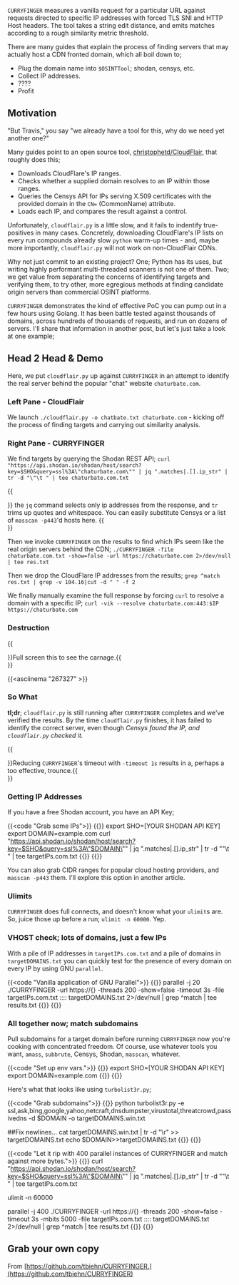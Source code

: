 `CURRYFINGER` measures a vanilla request for a particular URL against requests directed to specific IP addresses with forced TLS SNI and HTTP Host headers. The tool takes a string edit distance, and emits matches according to a rough similarity metric threshold.

There are many guides that explain the process of finding servers that may actually host a CDN fronted domain, which all boil down to;

 * Plug the domain name into `$OSINTTool`; shodan, censys, etc.
 * Collect IP addresses.
 * ????
 * Profit

## Motivation

"But Travis," you say "we already have a tool for this, why do we need yet another one?"

Many guides point to an open source tool, [christophetd/CloudFlair](https://github.com/christophetd/CloudFlair), that roughly does this;

 * Downloads CloudFlare's IP ranges.
 * Checks whether a supplied domain resolves to an IP within those ranges.
 * Queries the Censys API for IPs serving X.509 certificates with the provided domain in the `CN=` (CommonName) attribute.
 * Loads each IP, and compares the result against a control.

Unfortunately, `cloudflair.py` is a little slow, and it fails to indentify true-positives in many cases. Concretely, downloading CloudFlare's IP lists on every run compounds already slow `python` warm-up times - and, maybe more importantly, `cloudflair.py` will not work on non-CloudFlair CDNs.

Why not just commit to an existing project? One; Python has its uses, but writing highly performant multi-threaded scanners is not one of them. Two; we get value from separating the concerns of identifying targets and verifying them, to try other, more egregious methods at finding candidate origin servers than commercial OSINT platforms.

`CURRYFINGER` demonstrates the kind of effective PoC you can pump out in a few hours using Golang. It has been battle tested against thousands of domains, across hundreds of thousands of requests, and run on dozens of servers. I'll share that information in another post, but let's just take a look at one example;

## Head 2 Head & Demo

Here, we put `cloudflair.py` up against `CURRYFINGER` in an attempt to identify the real server behind the popular "chat" website `chaturbate.com`. 

### Left Pane - CloudFlair
We launch `./cloudflair.py -o chatbate.txt chaturbate.com` - kicking off the process of finding targets and carrying out similarity analysis. 

### Right Pane - CURRYFINGER

We find targets by querying the Shodan REST API; `curl "https://api.shodan.io/shodan/host/search?key=$SHO&query=ssl%3A\"chaturbate.com\"" | jq ".matches|.[].ip_str" | tr -d "\"\t " | tee chaturbate.com.txt` 

{{<aside>}}
 the `jq` command selects only ip addresses from the response, and `tr` trims up quotes and whitespace. You can easily substitute Censys or a list of `masscan -p443`'d hosts here.
{{</aside>}}

Then we invoke `CURRYFINGER` on the results to find which IPs seem like the real origin servers behind the CDN; `./CURRYFINGER -file chaturbate.com.txt -show=false -url https://chaturbate.com 2>/dev/null | tee res.txt`

Then we drop the CloudFlare IP addresses from the results; `grep ^match res.txt | grep -v 104.16|cut -d " " -f 2`

We finally manually examine the full response by forcing `curl` to resolve a domain with a specific IP; `curl -vik --resolve chaturbate.com:443:$IP https://chaturbate.com`

### Destruction

{{<aside>}}Full screen this to see the carnage.{{</aside>}}

{{<asciinema "267327" >}}

### So What

**tl;dr**; `cloudflair.py` is still running after `CURRYFINGER` completes and we've verified the results. By the time `cloudflair.py` finishes, it has failed to identify the correct server, even though _Censys found the IP, and `cloudflair.py` checked it._

{{<aside>}}Reducing `CURRYFINGER`'s timeout with `-timeout 1s` results in a, perhaps a too effective, trounce.{{</aside>}}

### Getting IP Addresses
If you have a free Shodan account, you have an API Key;

{{<code "Grab some IPs">}}
{{<highlight sh>}}
export SHO=[YOUR SHODAN API KEY]
export DOMAIN=example.com
curl "https://api.shodan.io/shodan/host/search?key=$SHO&query=ssl%3A\"$DOMAIN\"" | jq ".matches|.[].ip_str" | tr -d "\"\t " | tee targetIPs.com.txt
{{</highlight>}}
{{</code>}}

You can also grab CIDR ranges for popular cloud hosting providers, and `masscan -p443` them. I'll explore this option in another article.


### Ulimits

`CURRYFINGER` does full connects, and doesn't know what your `ulimit`s are. So, juice those up before a run; `ulimit -n 60000`. Yep.


### VHOST check; lots of domains, just a few IPs

With a pile of IP addresses in `targetIPs.com.txt` and a pile of domains in `targetDOMAINS.txt` you can quickly test for the presence of every domain on every IP by using GNU `parallel`.

{{<code "Vanilla application of GNU Parallel">}}
{{<highlight bash>}}
parallel -j 20 ./CURRYFINGER -url https://{} -threads 200 -show=false -timeout 3s -file targetIPs.com.txt :::: targetDOMAINS.txt 2>/dev/null | grep ^match | tee results.txt
{{</highlight>}}
{{</code>}}

### All together now; match subdomains
Pull subdomains for a target domain before running `CURRYFINGER` now you're cooking with concentrated freedom. Of course, use whatever tools you want, `amass`, `subbrute`, Censys, Shodan, `masscan`, whatever.

{{<code "Set up env vars.">}}
{{<highlight sh>}}
export SHO=[YOUR SHODAN API KEY]
export DOMAIN=example.com
{{</highlight>}}
{{</code>}}

Here's what that looks like using `turbolist3r.py`; 

{{<code "Grab subdomains">}}
{{<highlight sh>}}
python turbolist3r.py -e ssl,ask,bing,google,yahoo,netcraft,dnsdumpster,virustotal,threatcrowd,passivedns -d $DOMAIN -o targetDOMAINS.win.txt

##Fix newlines...
cat targetDOMAINS.win.txt | tr -d "\r"  >> targetDOMAINS.txt
echo $DOMAIN>>targetDOMAINS.txt
{{</highlight>}}
{{</code>}}

{{<code "Let it rip with 400 parallel instances of CURRYFINGER and match against more bytes.">}}
{{<highlight bash>}}
curl "https://api.shodan.io/shodan/host/search?key=$SHO&query=ssl%3A\"$DOMAIN\"" | jq ".matches|.[].ip_str" | tr -d "\"\t " | tee targetIPs.com.txt

ulimit -n 60000

parallel -j 400 ./CURRYFINGER -url https://{} -threads 200 -show=false -timeout 3s -mbits 5000 -file targetIPs.com.txt :::: targetDOMAINS.txt 2>/dev/null | grep ^match | tee results.txt
{{</highlight>}}
{{</code>}}

## Grab your own copy

From [https://github.com/tbiehn/CURRYFINGER.](https://github.com/tbiehn/CURRYFINGER)
